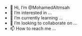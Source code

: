 - 👋 Hi, I’m @MohamedAltmsah
- 👀 I’m interested in ...
- 🌱 I’m currently learning ...
- 💞️ I’m looking to collaborate on ...
- 📫 How to reach me ...

<!---
MohamedAltmsah/MohamedAltmsah is a ✨ special ✨ repository because its `README.md` (this file) appears on your GitHub profile.
You can click the Preview link to take a look at your changes.
--->
